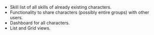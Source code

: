 - Skill list of all skills of already existing characters.
- Functionality to share characters (possibly entire groups) with other users.
- Dashboard for all characters.
- List and Grid views.

